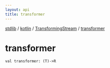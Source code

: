 ```yaml
---
layout: api
title: transformer
---
```

[stdlib](../../index.md) / [kotlin](../index.md) / [TransformingStream](index.md) / [transformer](transformer.md)

# transformer

```
val transformer: (T)->R
```
